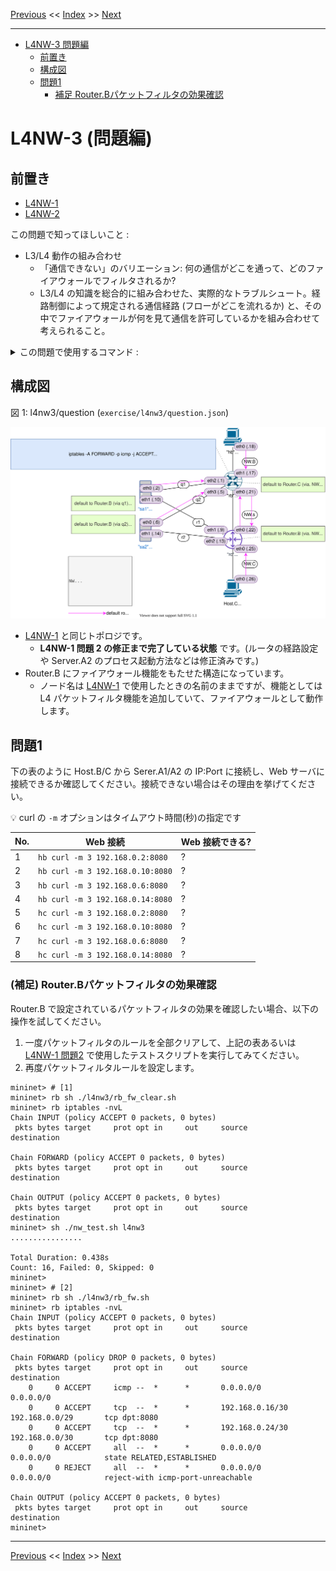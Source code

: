 <!-- HEADER -->
[Previous](../l2nw3/answer.md) << [Index](../index.md) >> [Next](../l4nw3/answer.md)

---
<!-- /HEADER -->

<!-- TOC -->

- [L4NW-3 問題編](#l4nw-3-%E5%95%8F%E9%A1%8C%E7%B7%A8)
  - [前置き](#%E5%89%8D%E7%BD%AE%E3%81%8D)
  - [構成図](#%E6%A7%8B%E6%88%90%E5%9B%B3)
  - [問題1](#%E5%95%8F%E9%A1%8C1)
    - [補足 Router.Bパケットフィルタの効果確認](#%E8%A3%9C%E8%B6%B3-routerb%E3%83%91%E3%82%B1%E3%83%83%E3%83%88%E3%83%95%E3%82%A3%E3%83%AB%E3%82%BF%E3%81%AE%E5%8A%B9%E6%9E%9C%E7%A2%BA%E8%AA%8D)

<!-- /TOC -->

# L4NW-3 (問題編)

## 前置き

- [L4NW-1](../l4nw1/question.md)
- [L4NW-2](../l4nw2/question.md)

この問題で知ってほしいこと :

* L3/L4 動作の組み合わせ
  * 「通信できない」のバリエーション: 何の通信がどこを通って、どのファイアウォールでフィルタされるか?
  * L3/L4 の知識を総合的に組み合わせた、実際的なトラブルシュート。経路制御によって規定される通信経路 (フローがどこを流れるか) と、その中でファイアウォールが何を見て通信を許可しているかを組み合わせて考えられること。

<details>

<summary>この問題で使用するコマンド :</summary>

* インタフェースの一覧表示・設定確認
  * IP アドレス一の確認
    * `ip addr show [dev インタフェース名]`
* ノード内のプロセス一覧
  * `ps -o pid,args` : `-o` 表示するフィールドの指定
    * 長い文字列が途中で削られるのを防ぎたい場合は `--width 100` のように最大幅を数字で指定する
* ノード内でオープンされているポートの一覧
  * `ss -ltn` : `-l` (listen), `-t` (tcp), `-n` (numeric), オプションは適宜選択すること
* ルーティングテーブルの確認
  * `ip route`
* L3 の通信確認
  * `ping 宛先IPアドレス` (オプション `-c N` は送信するパケット数を指定します。)
* L3 通信経路の確認
  * `traceroute 宛先IPアドレス`
+ L4 の通信確認 (:white_check_mark: 演習内では L4 はすべて Web サーバになっています)
  * `curl URL`
* Firewall パケットフィルタルールの一覧表示
  * `iptables -nvL`: オプション `--line-numbers` で行番号表示
* パケットキャプチャ (必要に応じて)
  * `tcpdump -l [-i インタフェース名]` : オプション `-l` がないとリアルタイムに表示されません。

</details>

## 構成図

図 1: l4nw3/question (`exercise/l4nw3/question.json`)

![Topology](topology.drawio.svg)

* [L4NW-1](../l4nw1/question.md) と同じトポロジです。
  * **L4NW-1 問題 2 の修正まで完了している状態** です。(ルータの経路設定や Server.A2 のプロセス起動方法などは修正済みです。)
* Router.B にファイアウォール機能をもたせた構造になっています。
  * ノード名は [L4NW-1](../l4nw1/question.md) で使用したときの名前のままですが、機能としては L4 パケットフィルタ機能を追加していて、ファイアウォールとして動作します。

## 問題1

下の表のように Host.B/C から Serer.A1/A2 の IP:Port に接続し、Web サーバに接続できるか確認してください。接続できない場合はその理由を挙げてください。

:bulb: curl の `-m` オプションはタイムアウト時間(秒)の指定です

|No.| Web 接続                       |Web 接続できる?|
|---|--------------------------------|---------------|
| 1 |`hb curl -m 3 192.168.0.2:8080` | ? |
| 2 |`hb curl -m 3 192.168.0.10:8080`| ? |
| 3 |`hb curl -m 3 192.168.0.6:8080` | ? |
| 4 |`hb curl -m 3 192.168.0.14:8080`| ? |
| 5 |`hc curl -m 3 192.168.0.2:8080` | ? |
| 6 |`hc curl -m 3 192.168.0.10:8080`| ? |
| 7 |`hc curl -m 3 192.168.0.6:8080` | ? |
| 8 |`hc curl -m 3 192.168.0.14:8080`| ? |

### (補足) Router.Bパケットフィルタの効果確認

Router.B で設定されているパケットフィルタの効果を確認したい場合、以下の操作を試してください。

1. 一度パケットフィルタのルールを全部クリアして、上記の表あるいは [L4NW-1 問題2](../l4nw1/question.md) で使用したテストスクリプトを実行してみてください。
2. 再度パケットフィルタルールを設定します。

```text
mininet> # [1]
mininet> rb sh ./l4nw3/rb_fw_clear.sh
mininet> rb iptables -nvL
Chain INPUT (policy ACCEPT 0 packets, 0 bytes)
 pkts bytes target     prot opt in     out     source               destination

Chain FORWARD (policy ACCEPT 0 packets, 0 bytes)
 pkts bytes target     prot opt in     out     source               destination

Chain OUTPUT (policy ACCEPT 0 packets, 0 bytes)
 pkts bytes target     prot opt in     out     source               destination
mininet> sh ./nw_test.sh l4nw3
................

Total Duration: 0.438s
Count: 16, Failed: 0, Skipped: 0
mininet> 
mininet> # [2]
mininet> rb sh ./l4nw3/rb_fw.sh
mininet> rb iptables -nvL
Chain INPUT (policy ACCEPT 0 packets, 0 bytes)
 pkts bytes target     prot opt in     out     source               destination

Chain FORWARD (policy DROP 0 packets, 0 bytes)
 pkts bytes target     prot opt in     out     source               destination
    0     0 ACCEPT     icmp --  *      *       0.0.0.0/0            0.0.0.0/0
    0     0 ACCEPT     tcp  --  *      *       192.168.0.16/30      192.168.0.0/29       tcp dpt:8080
    0     0 ACCEPT     tcp  --  *      *       192.168.0.24/30      192.168.0.0/30       tcp dpt:8080
    0     0 ACCEPT     all  --  *      *       0.0.0.0/0            0.0.0.0/0            state RELATED,ESTABLISHED
    0     0 REJECT     all  --  *      *       0.0.0.0/0            0.0.0.0/0            reject-with icmp-port-unreachable

Chain OUTPUT (policy ACCEPT 0 packets, 0 bytes)
 pkts bytes target     prot opt in     out     source               destination
mininet> 
```

<!-- FOOTER -->

---

[Previous](../l2nw3/answer.md) << [Index](../index.md) >> [Next](../l4nw3/answer.md)
<!-- /FOOTER -->
